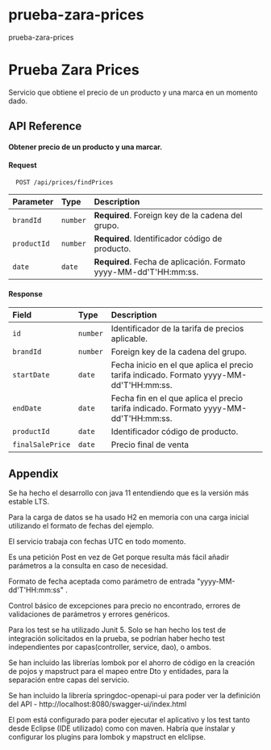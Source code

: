 # prueba-zara-prices
prueba-zara-prices

# Prueba Zara Prices

Servicio que obtiene el precio de un producto y una marca en un momento dado.



## API Reference

#### Obtener precio de un producto y una marcar.


#### Request

```http
  POST /api/prices/findPrices
```

| Parameter | Type     | Description                                      |
| :-------- | :------- | :----------------------------------------------- |
| `brandId` | `number` | **Required**. Foreign key de la cadena del grupo. |
| `productId` | `number` | **Required**. Identificador código de producto. |
| `date` | `date` | **Required**. Fecha de aplicación. Formato yyyy-MM-dd'T'HH:mm:ss. |


#### Response


| Field | Type     | Description                                      |
| :-------- | :------- | :----------------------------------------------- |
| `id` | `number` | Identificador de la tarifa de precios aplicable. |
| `brandId` | `number` | Foreign key de la cadena del grupo. |
| `startDate` | `date` | Fecha inicio en el que aplica el precio tarifa indicado. Formato yyyy-MM-dd'T'HH:mm:ss. |
| `endDate` | `date` | Fecha fin en el que aplica el precio tarifa indicado. Formato yyyy-MM-dd'T'HH:mm:ss.  |
| `productId` | `date` | Identificador código de producto. |
| `finalSalePrice` | `date` | Precio final de venta |



## Appendix


Se ha hecho el desarrollo con java 11 entendiendo que es la versión más estable LTS.

Para la carga de datos se ha usado H2 en memoria con una carga inicial utilizando el formato de fechas del ejemplo.

El servicio trabaja con fechas UTC en todo momento.

Es una petición Post en vez de Get porque resulta más fácil añadir parámetros a la consulta en caso de necesidad.

Formato de fecha aceptada como parámetro de entrada "yyyy-MM-dd'T'HH:mm:ss" .

Control básico de excepciones para precio no encontrado, errores de validaciones de parámetros y errores genéricos.

Para los test se ha utilizado Junit 5. Solo se han hecho los test de integración solicitados en la prueba, se podrían haber hecho test independientes por capas(controller, service, dao), o ambos.

Se han incluido las librerías lombok por el ahorro de código en la creación de pojos y mapstruct para el mapeo entre Dto y entidades, para la separación entre capas del servicio.

Se han incluido la librería springdoc-openapi-ui para poder ver la definición del API - http://localhost:8080/swagger-ui/index.html

El pom está configurado para poder ejecutar el aplicativo y los test tanto desde Eclipse (IDE utilizado) como con maven. Habría que instalar y configurar los plugins para lombok y mapstruct en elclipse.
